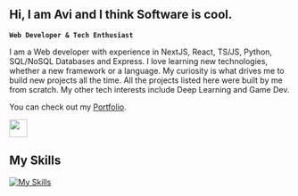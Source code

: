 ## Hi, I am Avi and I think Software is cool.

**`Web Developer & Tech Enthusiast`**

I am a Web developer with experience in NextJS, React, TS/JS, Python, SQL/NoSQL Databases and Express. I love learning new technologies, whether a new framework or a language. My curiosity is what drives me to build new projects all the time. All the projects listed here were built by me from scratch. My other tech interests include Deep Learning and Game Dev. 

You can check out my [Portfolio](https://portfolio-y4l1.vercel.app/).


<img height="32" width="32" src="(https://custom-icon-badges.demolab.com/badge/linkedin.svg?logo=paintbrush&logoColor=white)" />

## My Skills
[![My Skills](https://skillicons.dev/icons?i=js,ts,python,react,vue,prisma,git,github,gitlab,bash,next,html,css,express,nodejs,mongodb,postgres,mysql&perline=6)](https://skillicons.dev)

